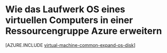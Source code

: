 <properties
   pageTitle="So erweitern Sie das Laufwerk OS eines virtuellen Computers in einer Ressourcengruppe Azure | Microsoft Azure"
   description="In diesem Artikel wird einen Ansatz für die Größe des OS Laufwerk eines virtuellen Computers mit Azure Ressourcenmanager Powershell erweitern."
   services="virtual-machines-windows"
   documentationCenter=""
   authors="kirpasingh"
   manager="roshar"
   editor=""
   tags="azure-resource-manager"/>

<tags
   ms.service="virtual-machines-windows"
   ms.devlang="na"
   ms.topic="article"
   ms.tgt_pltfrm="vm-windows"
   ms.workload="infrastructure-services"
   ms.date="10/18/2016"
   ms.author="kirpas"/>

# <a name="how-to-expand-the-os-drive-of-a-virtual-machine-in-an-azure-resource-group"></a>Wie das Laufwerk OS eines virtuellen Computers in einer Ressourcengruppe Azure erweitern

[AZURE.INCLUDE [virtual-machine-common-expand-os-disk](../../includes/virtual-machines-common-expand-os-disk.md)]
